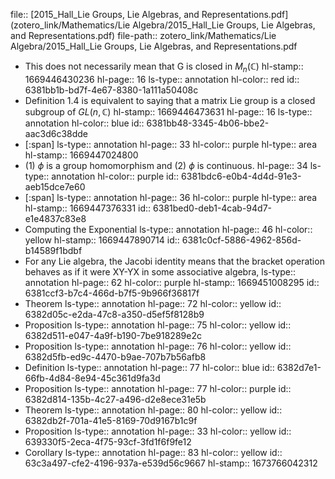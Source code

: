 file:: [2015_Hall_Lie Groups, Lie Algebras, and Representations.pdf](zotero_link/Mathematics/Lie Algebra/2015_Hall_Lie Groups, Lie Algebras, and Representations.pdf)
file-path:: zotero_link/Mathematics/Lie Algebra/2015_Hall_Lie Groups, Lie Algebras, and Representations.pdf

- This does not necessarily mean that G is closed in $M_n(\mathbb C)$
  hl-stamp:: 1669446430236
  hl-page:: 16
  ls-type:: annotation
  hl-color:: red
  id:: 6381bb1b-bd7f-4e67-8380-1a111a50408c
- Definition 1.4 is equivalent to saying that a matrix Lie group is a closed subgroup of $GL(n,\mathbb C)$
  hl-stamp:: 1669446473631
  hl-page:: 16
  ls-type:: annotation
  hl-color:: blue
  id:: 6381bb48-3345-4b06-bbe2-aac3d6c38dde
- [:span]
  ls-type:: annotation
  hl-page:: 33
  hl-color:: purple
  hl-type:: area
  hl-stamp:: 1669447024800
- (1) $\phi$ is a group homomorphism and (2) $\phi$ is continuous.
  hl-page:: 34
  ls-type:: annotation
  hl-color:: purple
  id:: 6381bdc6-e0b4-4d4d-91e3-aeb15dce7e60
- [:span]
  ls-type:: annotation
  hl-page:: 36
  hl-color:: purple
  hl-type:: area
  hl-stamp:: 1669447376331
  id:: 6381bed0-deb1-4cab-94d7-e1e4837c83e8
- Computing the Exponential
  ls-type:: annotation
  hl-page:: 46
  hl-color:: yellow
  hl-stamp:: 1669447890714
  id:: 6381c0cf-5886-4962-856d-b14589f1bdbf
- For any Lie algebra, the Jacobi identity means that the bracket operation behaves as if it were XY-YX in some associative algebra,
  ls-type:: annotation
  hl-page:: 62
  hl-color:: purple
  hl-stamp:: 1669451008295
  id:: 6381ccf3-b7c4-466d-b7f5-9b966f36817f
- Theorem 
  ls-type:: annotation
  hl-page:: 72
  hl-color:: yellow
  id:: 6382d05c-e2da-47c8-a350-d5ef5f8128b9
- Proposition
  ls-type:: annotation
  hl-page:: 75
  hl-color:: yellow
  id:: 6382d511-e047-4a9f-b190-7be918289e2c
- Proposition
  ls-type:: annotation
  hl-page:: 76
  hl-color:: yellow
  id:: 6382d5fb-ed9c-4470-b9ae-707b7b56afb8
- Definition
  ls-type:: annotation
  hl-page:: 77
  hl-color:: blue
  id:: 6382d7e1-66fb-4d84-8e94-45c361d9fa3d
- Proposition
  ls-type:: annotation
  hl-page:: 77
  hl-color:: purple
  id:: 6382d814-135b-4c27-a496-d2e8ece31e5b
- Theorem 
  ls-type:: annotation
  hl-page:: 80
  hl-color:: yellow
  id:: 6382db2f-701a-41e5-8169-70d9167b1c9f
- Proposition
  ls-type:: annotation
  hl-page:: 33
  hl-color:: yellow
  id:: 639330f5-2eca-4f75-93cf-3fd1f6f9fe12
- Corollary
  ls-type:: annotation
  hl-page:: 83
  hl-color:: yellow
  id:: 63c3a497-cfe2-4196-937a-e539d56c9667
  hl-stamp:: 1673766042312